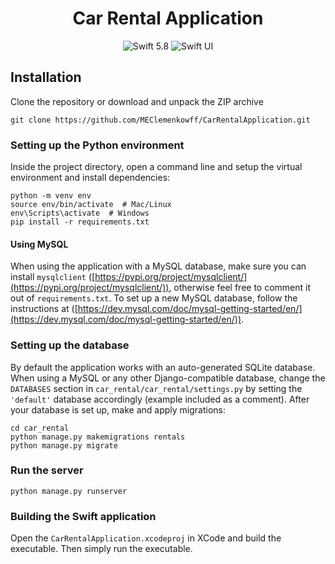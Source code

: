 <h1 align="center">
    Car Rental Application
</h1>

<p align="center">
    <img src="https://img.shields.io/badge/swift-5.8-orange.svg" alt="Swift 5.8" />
    <img src="https://img.shields.io/badge/platform-SwiftUI-blue.svg" alt="Swift UI" title="Swift UI" />
</p>

## Installation

Clone the repository or download and unpack the ZIP archive

```
git clone https://github.com/MEClemenkowff/CarRentalApplication.git
```

### Setting up the Python environment

Inside the project directory, open a command line and setup the virtual environment and install dependencies:

```
python -m venv env
source env/bin/activate  # Mac/Linux
env\Scripts\activate  # Windows
pip install -r requirements.txt
```

#### Using MySQL

When using the application with a MySQL database, make sure you can install `mysqlclient` ([https://pypi.org/project/mysqlclient/](https://pypi.org/project/mysqlclient/)), otherwise feel free to comment it out of `requirements.txt`. To set up a new MySQL database, follow the instructions at ([https://dev.mysql.com/doc/mysql-getting-started/en/](https://dev.mysql.com/doc/mysql-getting-started/en/)).

### Setting up the database

By default the application works with an auto-generated SQLite database. When using a MySQL or any other Django-compatible database, change the `DATABASES` section in `car_rental/car_rental/settings.py` by setting the `'default'` database accordingly (example included as a comment). After your database is set up, make and apply migrations:


```
cd car_rental
python manage.py makemigrations rentals
python manage.py migrate
```

### Run the server

```
python manage.py runserver
```

### Building the Swift application

Open the `CarRentalApplication.xcodeproj` in XCode and build the executable. Then simply run the executable.
